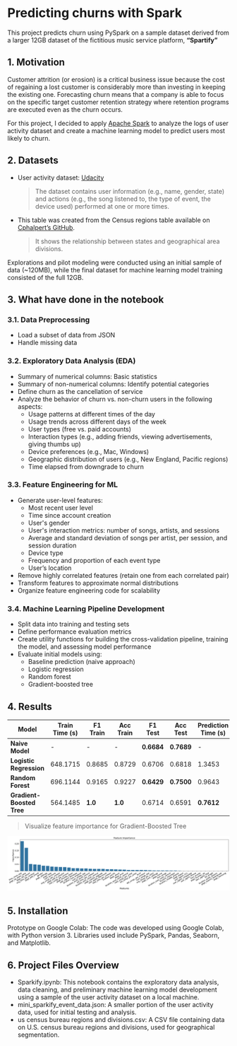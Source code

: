 # Predicting churns with Spark
This project predicts churn using PySpark on a sample dataset derived from a larger 12GB dataset of the fictitious music service platform, **“Spartify”**

## 1. Motivation
Customer attrition (or erosion) is a critical business issue because the cost of regaining a lost customer is considerably more than investing in keeping the existing one. Forecasting churn means that a company is able to focus on the specific target customer retention strategy where retention programs are executed even as the churn occurs.

For this project, I decided to apply [Apache Spark](https://spark.apache.org/) to analyze the logs of user activity dataset and create a machine learning model to predict users most likely to churn.

## 2. Datasets
- User activity dataset: [Udacity](https://www.udacity.com/)
    > The dataset contains user information (e.g., name, gender, state) and actions (e.g., the song listened to, the type of event, the device used) performed at one or more times.

- This table was created from the Census regions table available on [Cphalpert’s GitHub](https://github.com/cphalpert/census-regions).
    > It shows the relationship between states and geographical area divisions.

Explorations and pilot modeling were conducted using an initial sample of data (~120MB), while the final dataset for machine learning model training consisted of the full 12GB.

## 3. What have done in the notebook
### 3.1. Data Preprocessing
- Load a subset of data from JSON
- Handle missing data

### 3.2. Exploratory Data Analysis (EDA)
- Summary of numerical columns: Basic statistics
- Summary of non-numerical columns: Identify potential categories
- Define churn as the cancellation of service
- Analyze the behavior of churn vs. non-churn users in the following aspects:
    - Usage patterns at different times of the day
    - Usage trends across different days of the week
    - User types (free vs. paid accounts)
    - Interaction types (e.g., adding friends, viewing advertisements, giving thumbs up)
    - Device preferences (e.g., Mac, Windows)
    - Geographic distribution of users (e.g., New England, Pacific regions)
    - Time elapsed from downgrade to churn

### 3.3. Feature Engineering for ML
- Generate user-level features:
    - Most recent user level
    - Time since account creation
    - User's gender
    - User's interaction metrics: number of songs, artists, and sessions
    - Average and standard deviation of songs per artist, per session, and session duration
    - Device type
    - Frequency and proportion of each event type
    - User’s location
- Remove highly correlated features (retain one from each correlated pair)
- Transform features to approximate normal distributions
- Organize feature engineering code for scalability

### 3.4. Machine Learning Pipeline Development
- Split data into training and testing sets
- Define performance evaluation metrics
- Create utility functions for building the cross-validation pipeline, training the model, and assessing model performance
- Evaluate initial models using:
    - Baseline prediction (naive approach)
    - Logistic regression
    - Random forest
    - Gradient-boosted tree

## 4. Results
| **Model**                | **Train Time (s)** | **F1 Train** | **Acc Train** | **F1 Test** | **Acc Test** | **Prediction Time (s)** |
|--------------------------|-------------------|-------------|-------------|------------|------------|-------------------------|
| **Naive Model**          | -                 | -           | -           | **0.6684** | **0.7689** | -                      |
| **Logistic Regression**  | 648.1715          | 0.8685      | 0.8729      | 0.6706     | 0.6818     | 1.3453                 |
| **Random Forest**        | 696.1144          | 0.9165      | 0.9227      | **0.6429** | **0.7500** | 0.9643                 |
| **Gradient-Boosted Tree**| 564.1485          | **1.0**     | **1.0**     | 0.6714     | 0.6591     | **0.7612**             |
> Visualize feature importance for Gradient-Boosted Tree

![Visualize Feature Importance](Visualize_feature_importance.png)

## 5. Installation

Prototype on Google Colab: The code was developed using Google Colab, with Python version 3. Libraries used include PySpark, Pandas, Seaborn, and Matplotlib.

## 6. Project Files Overview

- Sparkify.ipynb: This notebook contains the exploratory data analysis, data cleaning, and preliminary machine learning model development using a sample of the user activity dataset on a local machine.
- mini_sparkify_event_data.json: A smaller portion of the user activity data, used for initial testing and analysis.
- us census bureau regions and divisions.csv: A CSV file containing data on U.S. census bureau regions and divisions, used for geographical segmentation.

    
